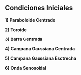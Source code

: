 ## Condiciones Iniciales

**1) Paraboloide Centrado**

**2) Toroide**

**3) Barra Centrada**

**4) Campana Gaussiana Centrada**

**5) Campana Gaussiana Esctrecha**

**6) Onda Senosoidal**
